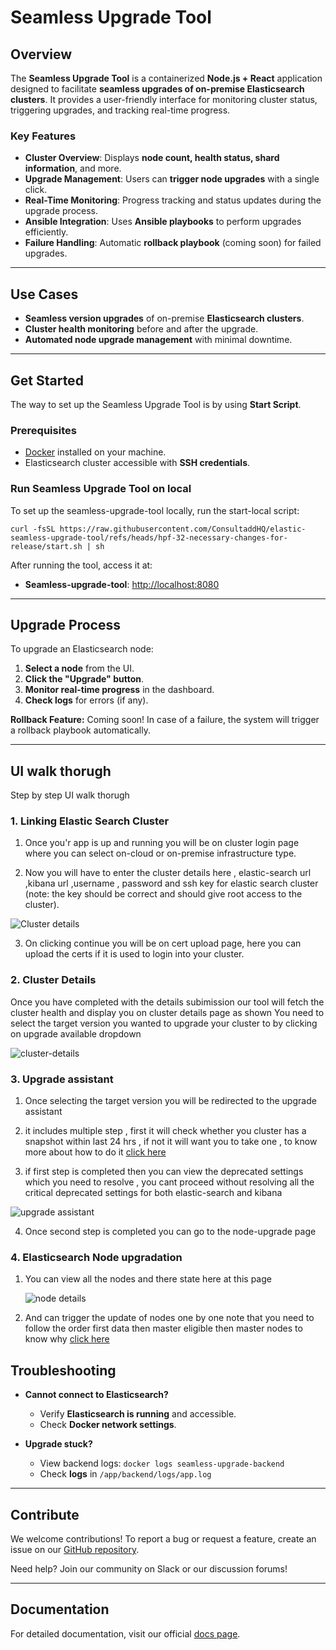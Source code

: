 # Seamless Upgrade Tool

## Overview
The **Seamless Upgrade Tool** is a containerized **Node.js + React** application designed to facilitate **seamless upgrades of on-premise Elasticsearch clusters**. It provides a user-friendly interface for monitoring cluster status, triggering upgrades, and tracking real-time progress.

### Key Features
- **Cluster Overview**: Displays **node count, health status, shard information**, and more.
- **Upgrade Management**: Users can **trigger node upgrades** with a single click.
- **Real-Time Monitoring**: Progress tracking and status updates during the upgrade process.
- **Ansible Integration**: Uses **Ansible playbooks** to perform upgrades efficiently.
- **Failure Handling**: Automatic **rollback playbook** (coming soon) for failed upgrades.

---
## Use Cases
- **Seamless version upgrades** of on-premise **Elasticsearch clusters**.
- **Cluster health monitoring** before and after the upgrade.
- **Automated node upgrade management** with minimal downtime.

---
## Get Started
The way to set up the Seamless Upgrade Tool is by using **Start Script**.

### Prerequisites
- [Docker](https://www.docker.com/get-started) installed on your machine.
- Elasticsearch cluster accessible with **SSH credentials**.

### Run Seamless Upgrade Tool on local
To set up the seamless-upgrade-tool locally, run the start-local script:
```
curl -fsSL https://raw.githubusercontent.com/ConsultaddHQ/elastic-seamless-upgrade-tool/refs/heads/hpf-32-necessary-changes-for-release/start.sh | sh
```

After running the tool, access it at:
- **Seamless-upgrade-tool**: [http://localhost:8080](http://localhost:8080)


---
## Upgrade Process
To upgrade an Elasticsearch node:
1. **Select a node** from the UI.
2. **Click the "Upgrade" button**.
3. **Monitor real-time progress** in the dashboard.
4. **Check logs** for errors (if any).

**Rollback Feature:** Coming soon! In case of a failure, the system will trigger a rollback playbook automatically.

---

## UI walk thorugh
Step by step UI walk thorugh 

### 1. Linking Elastic Search Cluster
 
 1. Once you'r app is up and running you will be on cluster login page where you can select on-cloud or on-premise infrastructure type.

 2. Now you will have to enter the cluster details here , elastic-search url ,kibana url ,username , password and ssh key for elastic search cluster (note: the key should be correct and should give root access to the cluster).
    
![Cluster details](https://i.postimg.cc/90ZsPBq3/Screenshot-2025-03-06-at-2-55-31-AM.png)

 3. On clicking continue you will be on cert upload page, here you can upload the certs if it is used to login into your cluster.

### 2. Cluster Details

  Once you have completed with the details subimission our tool will fetch the cluster health and display you on cluster details page as shown
  You need to select the target version you wanted to upgrade your cluster to by clicking on upgrade available dropdown
  
  ![cluster-details](https://i.postimg.cc/3xPbYC1z/Screenshot-2025-03-06-at-3-10-49-AM.png)

### 3. Upgrade assistant 
  1. Once selecting the target version you will be redirected to the upgrade assistant
     
  2. it includes multiple step , first it will check whether you cluster has a snapshot within last 24 hrs , if not it will want you to take one , to know more about how to do it [click here](https://www.elastic.co/guide/en/elasticsearch/reference/current/snapshots-take-snapshot.html)

  3. if first step is completed then you can view the deprecated settings which you need to resolve , you cant proceed without resolving all the critical deprecated settings for both elastic-search and kibana

  ![upgrade assistant](https://i.postimg.cc/T1TTR072/Screenshot-2025-03-06-at-6-43-05-PM.png)

  4. Once second step is completed you can go to the node-upgrade page

### 4. Elasticsearch Node upgradation
   1. You can view all the nodes and there state here at this page
      
       ![node details](https://i.postimg.cc/x81Bx4pm/Screenshot-2025-03-06-at-6-46-12-PM.png)

   2. And can trigger the update of nodes one by one note that you need to follow the order 
       first data then master eligible then master nodes to know why [click here](https://www.elastic.co/guide/en/elasticsearch/reference/7.17/rolling-upgrades.html)


## Troubleshooting
- **Cannot connect to Elasticsearch?**
  - Verify **Elasticsearch is running** and accessible.
  - Check **Docker network settings**.

- **Upgrade stuck?**
  - View backend logs: `docker logs seamless-upgrade-backend`
  - Check **logs** in `/app/backend/logs/app.log`

---
## Contribute
We welcome contributions! To report a bug or request a feature, create an issue on our [GitHub repository](https://github.com/ConsultaddHQ/elastic-seamless-upgrade-tool).

Need help? Join our community on Slack or our discussion forums!

---
## Documentation
For detailed documentation, visit our official [docs page](https://coda.io/d/_dVxN2aEwIbw/Elastic-Upgradation-Tool-Internal-Technical-Documentation_suY1qTH_).
